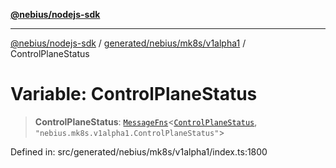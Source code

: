 [**@nebius/nodejs-sdk**](../../../../../README.md)

---

[@nebius/nodejs-sdk](../../../../../README.md) / [generated/nebius/mk8s/v1alpha1](../README.md) / ControlPlaneStatus

# Variable: ControlPlaneStatus

> **ControlPlaneStatus**: [`MessageFns`](../../../../../runtime/protos/core/interfaces/MessageFns.md)\<[`ControlPlaneStatus`](../interfaces/ControlPlaneStatus.md), `"nebius.mk8s.v1alpha1.ControlPlaneStatus"`\>

Defined in: src/generated/nebius/mk8s/v1alpha1/index.ts:1800
